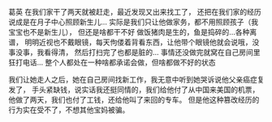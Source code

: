 葛英 在我们家干了两天就被赶走，最近发现又出来找工了，
还把在我们家的经历说成是在月子中心照顾新生儿… 
实际是我们只让他做家务，都不用照顾孩子（我宝宝也不是新生儿），
但还是啥都干不好 做饭猪肉是生的，鱼是捣碎的…各种离谱，
明明近视也不戴眼镜，每天佝偻着背看东西，让他带个眼镜他就会说哦，没事没事，我看得清，
然后打扫完了也都是脏的… 事情还没做完就窝在自己房间里狂打电话…
整个人都处在一种啥都承诺会做，但啥都做不好的状态

我们让她走人之后，她在自己房间找新工作，我无意中听到她哭诉说他父亲癌症复发了，
手头紧缺钱，说实话我还挺同情的，我们给他付了从中国来美国的机票，
他做了两天，我们也付了工钱，还给他叫了来回的专车。
但是他这种篡改经历的行为实在受不了，不想其他宝妈被骗。
